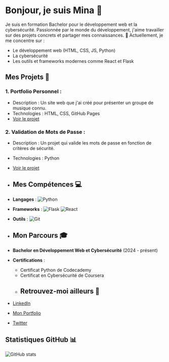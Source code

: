 # Bonjour, je suis Mina 👋
Je suis en formation Bachelor pour le développement web et la cybersécurité. Passionnée par le monde du développement, j'aime travailler sur des projets concrets et partager mes connaissances. 🚀
Actuellement, je me concentre sur :
- Le développement web (HTML, CSS, JS, Python)
- La cybersécurité
- Les outils et frameworks modernes comme React et Flask
## Mes Projets 🚀

### 1. **Portfolio Personnel** : 
- Description : Un site web que j'ai créé pour présenter un groupe de musique connu.
- Technologies : HTML, CSS, GitHub Pages
- [Voir le projet](https://github.com/monutilisateur/fansite)

### 2. **Validation de Mots de Passe** :
- Description : Un projet qui valide les mots de passe en fonction de critères de sécurité.
- Technologies : Python
- [Voir le projet](https://github.com/monutilisateur/password)
- ## Mes Compétences 💻

- **Langages** : ![Python](https://img.shields.io/badge/Python-3.9-blue)
- **Frameworks** : ![Flask](https://img.shields.io/badge/Flask-green) ![React](https://img.shields.io/badge/React-blue)
- **Outils** : ![Git](https://img.shields.io/badge/Git-black)
- ## Mon Parcours 🎓

- **Bachelor en Développement Web et Cybersécurité** (2024 - présent)
- **Certifications** :
  - Certificat Python de Codecademy
  - Certificat en Cybersécurité de Coursera
  - ## Retrouvez-moi ailleurs 📱
- [LinkedIn](https://www.linkedin.com/in/tonprofil)
- [Mon Portfolio](https://tonportfolio.com)
- [Twitter](https://twitter.com/toncompte)
## Statistiques GitHub 📊
![GitHub stats](https://github-readme-stats.vercel.app/api?username=tonutilisateur&show_icons=true&count_private=true&hide=prs)





